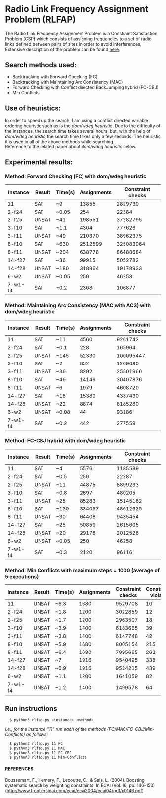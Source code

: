 # Radio Link Frequency Assignment Problem (RLFAP)

The Radio Link Frequency Assignment Problem is a Constraint Satisfaction Problem (CSP) which consists of assigning frequencies to a set of radio links defined between pairs of sites in order to avoid interferences.  
Extensive description of the problem can be found [here](https://miat.inrae.fr/schiex/rlfap.shtml).  

## Search methods used:
* Backtracking with Forward Checking (FC)
* Backtracking with Maintaining Arc Consistency (MAC)
* Forward Checking with Conflict directed BackJumping hybrid (FC-CBJ)
* Min Conflicts

## Use of heuristics:
In order to speed up the search, I am using a conflict directed variable ordering heuristic such as is the *dom/wdeg heuristic*. Due to the difficulty of the instances, the search time takes several hours, but, with the help of *dom/wdeg heuristic* the search time takes only a few seconds. The heuristic it is used in all of the above methods while searching.   
Reference to the related paper about *dom/wdeg heuristic* below.

## Experimental results:

### Method: Forward Checking (FC) with dom/wdeg heuristic

| Instance | Result | Time(s)| Assignments | Constraint checks |
| --- | --- | --- | --- | --- | 
| 11 | SAT | ~9 | 13855 | 2829739 |
| 2-f24 | SAT | ~0.05 | 254 | 22384 |
| 2-f25 | UNSAT | ~41 | 198551 | 37282795 |
| 3-f10 | SAT | ~1.1 | 4304 | 777626 |
| 3-f11 | UNSAT | ~49 | 210370 | 38962375 |
| 8-f10 | SAT | ~630 | 2512599 | 325083064 |
| 8-f11 | UNSAT | ~204 | 638778 | 86488684 |
| 14-f27 | SAT | ~36 | 99915 | 5052782 |
| 14-f28 | UNSAT | ~180 | 318864 | 19178933 |
| 6-w2 | UNSAT | ~0.05 | 250 | 46258 |
| 7-w1-f4 | SAT | ~0.2 | 2308 | 106877 |

### Method: Maintaining Arc Consistency (MAC with AC3) with dom/wdeg heuristic

| Instance | Result | Time(s)| Assignments | Constraint checks |
| --- | --- | --- | --- | --- | 
| 11 | SAT | ~11 | 4560  | 9261742 |
| 2-f24 | SAT | ~0.1 | 228 | 165964 |
| 2-f25 | UNSAT | ~145 | 52330 | 100095447 |
| 3-f10 | SAT | ~2 | 852 | 1269090 |
| 3-f11 | UNSAT | ~36 | 8292 | 25501966 |
| 8-f10 | SAT | ~46 | 14149 | 30407876 |
| 8-f11 | UNSAT | ~6 | 1979 | 4608720 |
| 14-f27 | SAT | ~18 | 15389 | 4337430 |
| 14-f28 | UNSAT | ~22 | 8874 | 8185280 |
| 6-w2 | UNSAT | ~0.08 | 44 | 93186 |
| 7-w1-f4 | SAT | ~0.2 | 442 | 277559 |

### Method: FC-CBJ hybrid with dom/wdeg heuristic

| Instance | Result | Time(s)| Assignments | Constraint checks |
| --- | --- | --- | --- | --- | 
| 11 | SAT | ~4 | 5576 | 1185589 |
| 2-f24 | SAT | ~0.5 | 250 | 22287 |
| 2-f25 | UNSAT | ~11 | 44875 | 8899233 |
| 3-f10 | SAT | ~0.8 | 2697 | 480205 |
| 3-f11 | UNSAT | ~25 | 85283 | 15145162 |
| 8-f10 | SAT | ~130 | 334057 | 48612625 |
| 8-f11 | UNSAT | ~30 | 64408 | 9435454 |
| 14-f27 | SAT | ~25 | 50859 | 2615605 |
| 14-f28 | UNSAT | ~20 | 29178 | 2012526 |
| 6-w2 | UNSAT | ~0.05 | 250 | 46258 |
| 7-w1-f4 | SAT | ~0.3 | 2120 | 96116 |

### Method: Min Conflicts with maximum steps = 1000 (average of 5 executions)

| Instance | Result | Time(s)| Assignments | Constraint checks | Constraints violated |
| --- | --- | --- | --- | --- | --- |
| 11 | UNSAT | ~6.3 | 1680  | 9529708 | 10 |
| 2-f24 | UNSAT | ~1.8 | 1200 | 3022859 | 12 |
| 2-f25 | UNSAT | ~1.7 | 1200  | 2963507 | 18 |
| 3-f10 | UNSAT | ~3.9 | 1400 | 6183665 | 39 |
| 3-f11 | UNSAT | ~3.8 | 1400 | 6147748 | 42 |
| 8-f10 | UNSAT | ~5.9 | 1680 | 8005154 | 215 | 
| 8-f11 | UNSAT | ~6.4 | 1680 | 7995665 | 262 |
| 14-f27 | UNSAT | ~7 | 1916 | 9540495 | 338 |
| 14-f28 | UNSAT | ~6.9 | 1916  | 9524215 | 439 |
| 6-w2 | UNSAT | ~1.1 | 1200 | 1641059 | 82 |
| 7-w1-f4 | UNSAT | ~1.2 | 1400 | 1499578 | 64 |

## Run instructions

```bash
  $ python3 rlfap.py <instance> <method>
```  

*i.e., for the instance "11" run each of the methods (FC/MAC/FC-CBJ/Min-Conflicts) as follows:*

```bash
  $ python3 rlfap.py 11 FC              
  $ python3 rlfap.py 11 MAC             
  $ python3 rlfap.py 11 FC-CBJ          
  $ python3 rlfap.py 11 Min-Conflicts  
```

#### REFERENCES
Boussemart, F., Hemery, F., Lecoutre, C., & Sais, L. (2004). Boosting systematic search by weighting constraints. In ECAI (Vol. 16, pp. 146-150) (http://www.frontiersinai.com/ecai/ecai2004/ecai04/pdf/p0146.pdf)

